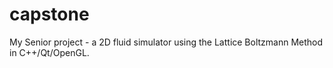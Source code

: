 # capstone

My Senior project - a 2D fluid simulator using the Lattice Boltzmann Method in C++/Qt/OpenGL.
